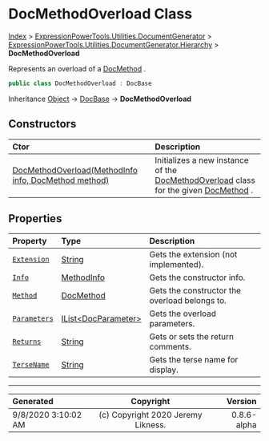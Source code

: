 ﻿# DocMethodOverload Class

[Index](../index.md) > [ExpressionPowerTools.Utilities.DocumentGenerator](ExpressionPowerTools.Utilities.DocumentGenerator.a.md) > [ExpressionPowerTools.Utilities.DocumentGenerator.Hierarchy](ExpressionPowerTools.Utilities.DocumentGenerator.Hierarchy.n.md) > **DocMethodOverload**

Represents an overload of a [DocMethod](ExpressionPowerTools.Utilities.DocumentGenerator.Hierarchy.DocMethod.cs.md) .

```csharp
public class DocMethodOverload : DocBase
```

Inheritance [Object](https://docs.microsoft.com/dotnet/api/system.object) → [DocBase](ExpressionPowerTools.Utilities.DocumentGenerator.Hierarchy.DocBase.cs.md) → **DocMethodOverload**

## Constructors

| Ctor | Description |
| :-- | :-- |
| [DocMethodOverload(MethodInfo info, DocMethod method)](ExpressionPowerTools.Utilities.DocumentGenerator.Hierarchy.DocMethodOverload.ctor.md#docmethodoverloadmethodinfo-info-docmethod-method) | Initializes a new instance of the [DocMethodOverload](ExpressionPowerTools.Utilities.DocumentGenerator.Hierarchy.DocMethodOverload.cs.md) class for            the given [DocMethod](ExpressionPowerTools.Utilities.DocumentGenerator.Hierarchy.DocMethod.cs.md) . |
## Properties

| Property | Type | Description |
| :-- | :-- | :-- |
| [`Extension`](ExpressionPowerTools.Utilities.DocumentGenerator.Hierarchy.DocMethodOverload.Extension.prop.md) | [String](https://docs.microsoft.com/dotnet/api/system.string) | Gets the extension (not implemented). |
| [`Info`](ExpressionPowerTools.Utilities.DocumentGenerator.Hierarchy.DocMethodOverload.Info.prop.md) | [MethodInfo](https://docs.microsoft.com/dotnet/api/system.reflection.methodinfo) | Gets the constructor info. |
| [`Method`](ExpressionPowerTools.Utilities.DocumentGenerator.Hierarchy.DocMethodOverload.Method.prop.md) | [DocMethod](ExpressionPowerTools.Utilities.DocumentGenerator.Hierarchy.DocMethod.cs.md) | Gets the constructor the overload belongs to. |
| [`Parameters`](ExpressionPowerTools.Utilities.DocumentGenerator.Hierarchy.DocMethodOverload.Parameters.prop.md) | [IList&lt;DocParameter>](https://docs.microsoft.com/dotnet/api/system.collections.generic.ilist-1) | Gets the overload parameters. |
| [`Returns`](ExpressionPowerTools.Utilities.DocumentGenerator.Hierarchy.DocMethodOverload.Returns.prop.md) | [String](https://docs.microsoft.com/dotnet/api/system.string) | Gets or sets the return comments. |
| [`TerseName`](ExpressionPowerTools.Utilities.DocumentGenerator.Hierarchy.DocMethodOverload.TerseName.prop.md) | [String](https://docs.microsoft.com/dotnet/api/system.string) | Gets the terse name for display. |


---

| Generated | Copyright | Version |
| :-- | :-: | --: |
| 9/8/2020 3:10:02 AM | (c) Copyright 2020 Jeremy Likness. | 0.8.6-alpha |
